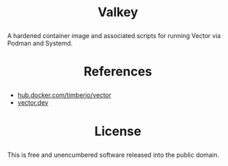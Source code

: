 <!-- This is free and unencumbered software released into the public domain -->

# <p align=center>Valkey

A hardened container image and associated scripts for running Vector via
Podman and Systemd.

# <p align=center>References

- [hub.docker.com/timberio/vector](https://hub.docker.com/r/timberio/vector)
- [vector.dev](https://vector.dev)

# <p align=center>License

This is free and unencumbered software released into the public domain.
